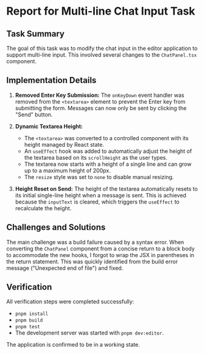 # Report for Multi-line Chat Input Task

## Task Summary

The goal of this task was to modify the chat input in the editor application to support multi-line input. This involved several changes to the `ChatPanel.tsx` component.

## Implementation Details

1.  **Removed Enter Key Submission:** The `onKeyDown` event handler was removed from the `<textarea>` element to prevent the Enter key from submitting the form. Messages can now only be sent by clicking the "Send" button.

2.  **Dynamic Textarea Height:**
    - The `<textarea>` was converted to a controlled component with its height managed by React state.
    - An `useEffect` hook was added to automatically adjust the height of the textarea based on its `scrollHeight` as the user types.
    - The textarea now starts with a height of a single line and can grow up to a maximum height of 200px.
    - The `resize` style was set to `none` to disable manual resizing.

3.  **Height Reset on Send:** The height of the textarea automatically resets to its initial single-line height when a message is sent. This is achieved because the `inputText` is cleared, which triggers the `useEffect` to recalculate the height.

## Challenges and Solutions

The main challenge was a build failure caused by a syntax error. When converting the `ChatPanel` component from a concise return to a block body to accommodate the new hooks, I forgot to wrap the JSX in parentheses in the return statement. This was quickly identified from the build error message ("Unexpected end of file") and fixed.

## Verification

All verification steps were completed successfully:

- `pnpm install`
- `pnpm build`
- `pnpm test`
- The development server was started with `pnpm dev:editor`.

The application is confirmed to be in a working state.
